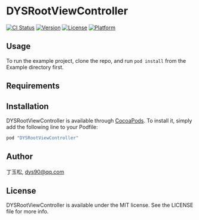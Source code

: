 # DYSRootViewController

[![CI Status](http://img.shields.io/travis/丁玉松/DYSRootViewController.svg?style=flat)](https://travis-ci.org/丁玉松/DYSRootViewController)
[![Version](https://img.shields.io/cocoapods/v/DYSRootViewController.svg?style=flat)](http://cocoapods.org/pods/DYSRootViewController)
[![License](https://img.shields.io/cocoapods/l/DYSRootViewController.svg?style=flat)](http://cocoapods.org/pods/DYSRootViewController)
[![Platform](https://img.shields.io/cocoapods/p/DYSRootViewController.svg?style=flat)](http://cocoapods.org/pods/DYSRootViewController)

## Usage

To run the example project, clone the repo, and run `pod install` from the Example directory first.

## Requirements

## Installation

DYSRootViewController is available through [CocoaPods](http://cocoapods.org). To install
it, simply add the following line to your Podfile:

```ruby
pod "DYSRootViewController"
```

## Author

丁玉松, dys90@qq.com

## License

DYSRootViewController is available under the MIT license. See the LICENSE file for more info.

